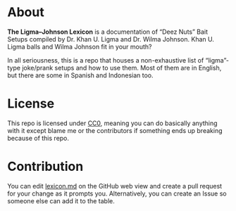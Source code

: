 # About
**The Ligma–Johnson Lexicon** is a documentation of “Deez Nuts” Bait Setups compiled by Dr. Khan U. Ligma and Dr. Wilma Johnson. Khan U. Ligma balls and Wilma Johnson fit in your mouth?

In all seriousness, this is a repo that houses a non-exhaustive list of “ligma”-type joke/prank setups and how to use them. Most of them are in English, but there are some in Spanish and Indonesian too.

# License
This repo is licensed under [CC0](https://github.com/JapanYoshi/deez-nuts/blob/main/LICENSE), meaning you can do basically anything with it except blame me or the contributors if something ends up breaking because of this repo.

# Contribution
You can edit [lexicon.md](lexicon.md) on the GitHub web view and create a pull request for your change as it prompts you.
Alternatively, you can create an Issue so someone else can add it to the table.

